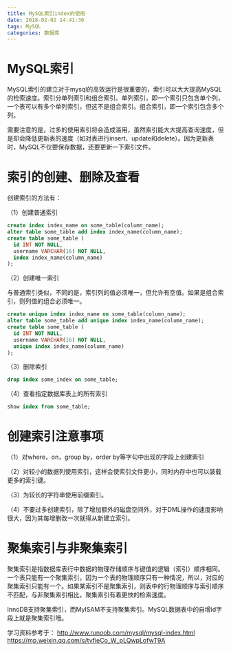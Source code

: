 ```yaml
---
title: MySQL索引index的使用
date: 2018-02-02 14:41:36
tags: MySQL
categories: 数据库
---
```


# MySQL索引

MySQL索引的建立对于mysql的高效运行是很重要的，索引可以大大提高MySQL的检索速度。索引分单列索引和组合索引。单列索引，即一个索引只包含单个列，一个表可以有多个单列索引，但这不是组合索引。组合索引，即一个索引包含多个列。

需要注意的是，过多的使用索引将会造成滥用，虽然索引能大大提高查询速度，但是却会降低更新表的速度（如对表进行insert、update和delete）。因为更新表时，MySQL不仅要保存数据，还要更新一下索引文件。

# 索引的创建、删除及查看

创建索引的方法有：

（1）创建普通索引

```sql
create index index_name on some_table(column_name);
alter table some_table add index index_name(column_name);
create table some_table (
  id INT NOT NULL,   
  username VARCHAR(16) NOT NULL, 
  index index_name(column_name) 
);
```

（2）创建唯一索引

与普通索引类似，不同的是，索引列的值必须唯一，但允许有空值。如果是组合索引，则列值的组合必须唯一。

```sql
create unique index index_name on some_table(column_name);
alter table some_table add unique index index_name(column_name);
create table some_table (
  id INT NOT NULL,   
  username VARCHAR(16) NOT NULL, 
  unique index index_name(column_name) 
);
```

（3）删除索引

```sql
drop index some_index on some_table;
```

（4）查看指定数据库表上的所有索引

```sql
show index from some_table;
```

# 创建索引注意事项

（1）对where，on，group by，order by等字句中出现的字段上创建索引

（2）对较小的数据列使用索引，这样会使索引文件更小，同时内存中也可以装载更多的索引键。

（3）为较长的字符串使用前缀索引。

（4）不要过多创建索引，除了增加额外的磁盘空间外，对于DML操作的速度影响很大，因为其每增删改一次就得从新建立索引。

# 聚集索引与非聚集索引

聚集索引是指数据库表行中数据的物理存储顺序与键值的逻辑（索引）顺序相同。一个表只能有一个聚集索引，因为一个表的物理顺序只有一种情况，所以，对应的聚集索引只能有一个。如果某索引不是聚集索引，则表中的行物理顺序与索引顺序不匹配，与非聚集索引相比，聚集索引有着更快的检索速度。

InnoDB支持聚集索引，而MyISAM不支持聚集索引。MySQL数据表中的自增id字段上就是聚集索引哦。

学习资料参考于：
http://www.runoob.com/mysql/mysql-index.html
https://mp.weixin.qq.com/s/tvfieCo_W_pLQwpLofwT9A
